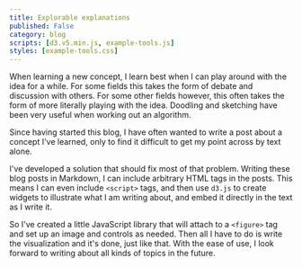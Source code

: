 ```yaml
---
title: Explorable explanations
published: False
category: blog
scripts: [d3.v5.min.js, example-tools.js]
styles: [example-tools.css]
---
```


When learning a new concept, I learn best when I can play around with the idea
for a while. For some fields this takes the form of debate and discussion with
others. For some other fields however, this often takes the form of more
literally playing with the idea. Doodling and sketching have been very useful
when working out an algorithm.

Since having started this blog, I have often wanted to write a post about a
concept I've learned, only to find it difficult to get my point across by text
alone.

I've developed a solution that should fix most of that problem. Writing these
blog posts in Markdown, I can include arbitrary HTML tags in the posts. This
means I can even include `<script>` tags, and then use `d3.js` to create
widgets to illustrate what I am writing about, and embed it directly in the
text as I write it.

<figure class="demo" id="example1"></figure>
<script>
// set up demo
exampleTools.createDemo("example1", "An example animation");

// select element
var svg = d3.select("#example1-svg");

// get svg bounds
var h = svg.node().getBoundingClientRect().height;
var w = svg.node().getBoundingClientRect().width;

function animation() {
	var circle = svg.append("circle")
		.attr("cx", 0 + 0.25 * h)
		.attr("cy", "50%")
		.attr("r", h * 0.125)
		.attr("fill", "#00CCFF");

	repeat();

	function repeat() {
		circle
			.attr("cx", 0 + 0.25 * h)
			.attr("fill", "#00CCFF")
			.transition()
			.duration(2000)

			.attr("cx", w - 0.25 * h)
			.attr("fill", "#00FF99")
			.transition()
			.duration(2000)

			.attr("cx", 0 + 0.25 * h)
			.attr("fill", "#00CCFF")

			.on("end", repeat);
	}
};

animation();
</script>

So I've created a little JavaScript library that will attach to a `<figure>`
tag and set up an image and controls as needed. Then all I have to do is write
the visualization and it's done, just like that. With the ease of use, I look
forward to writing about all kinds of topics in the future.
